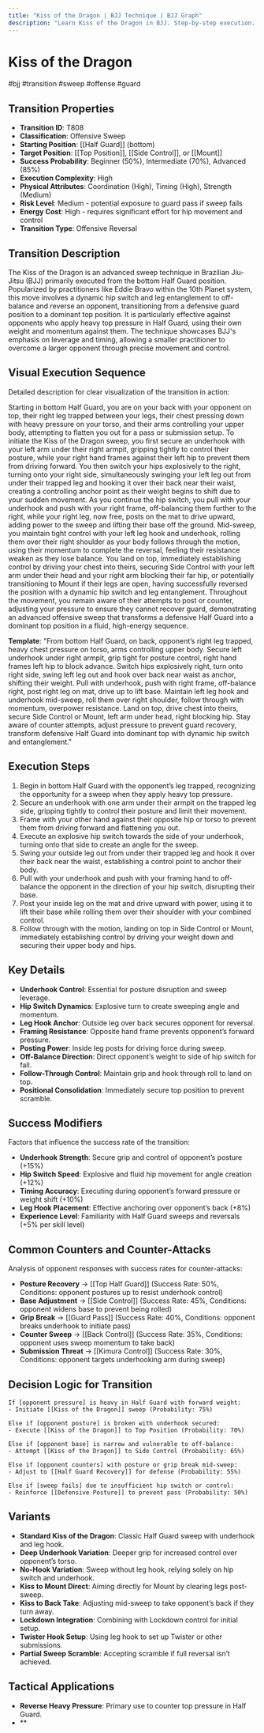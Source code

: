 ```yaml
---
title: "Kiss of the Dragon | BJJ Technique | BJJ Graph"
description: "Learn Kiss of the Dragon in BJJ. Step-by-step execution. Complete technique guide with expert insights."
---
```




<!-- Schema Markup for SEO -->
<script type="application/ld+json">
{
  "@context": "https://schema.org",
  "@type": "HowTo",
  "name": "Kiss of the Dragon",
  "description": "Learn how to execute Kiss of the Dragon in Brazilian Jiu-Jitsu from Half Guard to Top Position. Success: Beginner 50%, Intermediate 70%, Advanced 85%.",
  "step": [
    {
      "@type": "HowToStep",
      "name": "Begin in bottom Half",
      "text": "Begin in bottom Half Guard with the opponent’s leg trapped, recognizing the opportunity for a sweep when they apply heavy top pressure.",
      "position": 1
    },
    {
      "@type": "HowToStep",
      "name": "Secure an underhook with",
      "text": "Secure an underhook with one arm under their armpit on the trapped leg side, gripping tightly to control their posture and limit their movement.",
      "position": 2
    },
    {
      "@type": "HowToStep",
      "name": "Frame with your other",
      "text": "Frame with your other hand against their opposite hip or torso to prevent them from driving forward and flattening you out.",
      "position": 3
    },
    {
      "@type": "HowToStep",
      "name": "Execute an explosive hip",
      "text": "Execute an explosive hip switch towards the side of your underhook, turning onto that side to create an angle for the sweep.",
      "position": 4
    },
    {
      "@type": "HowToStep",
      "name": "Swing your outside leg",
      "text": "Swing your outside leg out from under their trapped leg and hook it over their back near the waist, establishing a control point to anchor their body.",
      "position": 5
    },
    {
      "@type": "HowToStep",
      "name": "Pull with your underhook",
      "text": "Pull with your underhook and push with your framing hand to off-balance the opponent in the direction of your hip switch, disrupting their base.",
      "position": 6
    },
    {
      "@type": "HowToStep",
      "name": "Post your inside leg",
      "text": "Post your inside leg on the mat and drive upward with power, using it to lift their base while rolling them over their shoulder with your combined control.",
      "position": 7
    },
    {
      "@type": "HowToStep",
      "name": "Follow through with the",
      "text": "Follow through with the motion, landing on top in Side Control or Mount, immediately establishing control by driving your weight down and securing their upper body and hips.",
      "position": 8
    }
  ],
  "tool": [
    "BJJ Gi or No-Gi attire",
    "Training partner",
    "Mat space"
  ],
  "totalTime": "PT7M"
}
</script>


<!-- Schema Markup for SEO -->
<script type="application/ld+json">
{
  "@context": "https://schema.org",
  "@type": "WebPage",
  "name": "Kiss of the Dragon",
  "description": "Learn Kiss of the Dragon in BJJ. Step-by-step execution. Complete technique guide with expert insights.",
  "url": "https://bjjgraph.com/transitions/kiss-of-the-dragon",
  "isPartOf": {
    "@type": "WebSite",
    "name": "BJJ Graph",
    "url": "https://bjjgraph.com"
  }
}
</script>


<script type="application/ld+json">
{
  "@context": "https://schema.org",
  "@type": "BreadcrumbList",
  "itemListElement": [
    {
      "@type": "ListItem",
      "position": 1,
      "name": "Home",
      "item": "https://bjjgraph.com/"
    },
    {
      "@type": "ListItem",
      "position": 2,
      "name": "Transitions",
      "item": "https://bjjgraph.com/transitions/"
    },
    {
      "@type": "ListItem",
      "position": 3,
      "name": "Kiss of the Dragon",
      "item": "https://bjjgraph.com/transitions/kiss-of-the-dragon"
    }
  ]
}
</script>


# Kiss of the Dragon
#bjj #transition #sweep #offense #guard

## Transition Properties
- **Transition ID**: T808
- **Classification**: Offensive Sweep
- **Starting Position**: [[Half Guard]] (bottom)
- **Target Position**: [[Top Position]], [[Side Control]], or [[Mount]]
- **Success Probability**: Beginner (50%), Intermediate (70%), Advanced (85%)
- **Execution Complexity**: High
- **Physical Attributes**: Coordination (High), Timing (High), Strength (Medium)
- **Risk Level**: Medium - potential exposure to guard pass if sweep fails
- **Energy Cost**: High - requires significant effort for hip movement and control
- **Transition Type**: Offensive Reversal

## Transition Description
The Kiss of the Dragon is an advanced sweep technique in Brazilian Jiu-Jitsu (BJJ) primarily executed from the bottom Half Guard position. Popularized by practitioners like Eddie Bravo within the 10th Planet system, this move involves a dynamic hip switch and leg entanglement to off-balance and reverse an opponent, transitioning from a defensive guard position to a dominant top position. It is particularly effective against opponents who apply heavy top pressure in Half Guard, using their own weight and momentum against them. The technique showcases BJJ's emphasis on leverage and timing, allowing a smaller practitioner to overcome a larger opponent through precise movement and control.

## Visual Execution Sequence
Detailed description for clear visualization of the transition in action:

Starting in bottom Half Guard, you are on your back with your opponent on top, their right leg trapped between your legs, their chest pressing down with heavy pressure on your torso, and their arms controlling your upper body, attempting to flatten you out for a pass or submission setup. To initiate the Kiss of the Dragon sweep, you first secure an underhook with your left arm under their right armpit, gripping tightly to control their posture, while your right hand frames against their left hip to prevent them from driving forward. You then switch your hips explosively to the right, turning onto your right side, simultaneously swinging your left leg out from under their trapped leg and hooking it over their back near their waist, creating a controlling anchor point as their weight begins to shift due to your sudden movement. As you continue the hip switch, you pull with your underhook and push with your right frame, off-balancing them further to the right, while your right leg, now free, posts on the mat to drive upward, adding power to the sweep and lifting their base off the ground. Mid-sweep, you maintain tight control with your left leg hook and underhook, rolling them over their right shoulder as your body follows through the motion, using their momentum to complete the reversal, feeling their resistance weaken as they lose balance. You land on top, immediately establishing control by driving your chest into theirs, securing Side Control with your left arm under their head and your right arm blocking their far hip, or potentially transitioning to Mount if their legs are open, having successfully reversed the position with a dynamic hip switch and leg entanglement. Throughout the movement, you remain aware of their attempts to post or counter, adjusting your pressure to ensure they cannot recover guard, demonstrating an advanced offensive sweep that transforms a defensive Half Guard into a dominant top position in a fluid, high-energy sequence.

**Template**: "From bottom Half Guard, on back, opponent’s right leg trapped, heavy chest pressure on torso, arms controlling upper body. Secure left underhook under right armpit, grip tight for posture control, right hand frames left hip to block advance. Switch hips explosively right, turn onto right side, swing left leg out and hook over back near waist as anchor, shifting their weight. Pull with underhook, push with right frame, off-balance right, post right leg on mat, drive up to lift base. Maintain left leg hook and underhook mid-sweep, roll them over right shoulder, follow through with momentum, overpower resistance. Land on top, drive chest into theirs, secure Side Control or Mount, left arm under head, right blocking hip. Stay aware of counter attempts, adjust pressure to prevent guard recovery, transform defensive Half Guard into dominant top with dynamic hip switch and entanglement."

## Execution Steps
1. Begin in bottom Half Guard with the opponent’s leg trapped, recognizing the opportunity for a sweep when they apply heavy top pressure.
2. Secure an underhook with one arm under their armpit on the trapped leg side, gripping tightly to control their posture and limit their movement.
3. Frame with your other hand against their opposite hip or torso to prevent them from driving forward and flattening you out.
4. Execute an explosive hip switch towards the side of your underhook, turning onto that side to create an angle for the sweep.
5. Swing your outside leg out from under their trapped leg and hook it over their back near the waist, establishing a control point to anchor their body.
6. Pull with your underhook and push with your framing hand to off-balance the opponent in the direction of your hip switch, disrupting their base.
7. Post your inside leg on the mat and drive upward with power, using it to lift their base while rolling them over their shoulder with your combined control.
8. Follow through with the motion, landing on top in Side Control or Mount, immediately establishing control by driving your weight down and securing their upper body and hips.

## Key Details
- **Underhook Control**: Essential for posture disruption and sweep leverage.
- **Hip Switch Dynamics**: Explosive turn to create sweeping angle and momentum.
- **Leg Hook Anchor**: Outside leg over back secures opponent for reversal.
- **Framing Resistance**: Opposite hand frame prevents opponent’s forward pressure.
- **Posting Power**: Inside leg posts for driving force during sweep.
- **Off-Balance Direction**: Direct opponent’s weight to side of hip switch for fall.
- **Follow-Through Control**: Maintain grip and hook through roll to land on top.
- **Positional Consolidation**: Immediately secure top position to prevent scramble.

## Success Modifiers
Factors that influence the success rate of the transition:
- **Underhook Strength**: Secure grip and control of opponent’s posture (+15%)
- **Hip Switch Speed**: Explosive and fluid hip movement for angle creation (+12%)
- **Timing Accuracy**: Executing during opponent’s forward pressure or weight shift (+10%)
- **Leg Hook Placement**: Effective anchoring over opponent’s back (+8%)
- **Experience Level**: Familiarity with Half Guard sweeps and reversals (+5% per skill level)

## Common Counters and Counter-Attacks
Analysis of opponent responses with success rates for counter-attacks:
- **Posture Recovery** → [[Top Half Guard]] (Success Rate: 50%, Conditions: opponent postures up to resist underhook control)
- **Base Adjustment** → [[Side Control]] (Success Rate: 45%, Conditions: opponent widens base to prevent being rolled)
- **Grip Break** → [[Guard Pass]] (Success Rate: 40%, Conditions: opponent breaks underhook to initiate pass)
- **Counter Sweep** → [[Back Control]] (Success Rate: 35%, Conditions: opponent uses sweep momentum to take back)
- **Submission Threat** → [[Kimura Control]] (Success Rate: 30%, Conditions: opponent targets underhooking arm during sweep)

## Decision Logic for Transition
```
If [opponent pressure] is heavy in Half Guard with forward weight:
- Initiate [[Kiss of the Dragon]] sweep (Probability: 75%)

Else if [opponent posture] is broken with underhook secured:
- Execute [[Kiss of the Dragon]] to Top Position (Probability: 70%)

Else if [opponent base] is narrow and vulnerable to off-balance:
- Attempt [[Kiss of the Dragon]] to Side Control (Probability: 65%)

Else if [opponent counters] with posture or grip break mid-sweep:
- Adjust to [[Half Guard Recovery]] for defense (Probability: 55%)

Else if [sweep fails] due to insufficient hip switch or control:
- Reinforce [[Defensive Posture]] to prevent pass (Probability: 50%)
```

## Variants
- **Standard Kiss of the Dragon**: Classic Half Guard sweep with underhook and leg hook.
- **Deep Underhook Variation**: Deeper grip for increased control over opponent’s torso.
- **No-Hook Variation**: Sweep without leg hook, relying solely on hip switch and underhook.
- **Kiss to Mount Direct**: Aiming directly for Mount by clearing legs post-sweep.
- **Kiss to Back Take**: Adjusting mid-sweep to take opponent’s back if they turn away.
- **Lockdown Integration**: Combining with Lockdown control for initial setup.
- **Twister Hook Setup**: Using leg hook to set up Twister or other submissions.
- **Partial Sweep Scramble**: Accepting scramble if full reversal isn’t achieved.

## Tactical Applications
- **Reverse Heavy Pressure**: Primary use to counter top pressure in Half Guard.
- **
